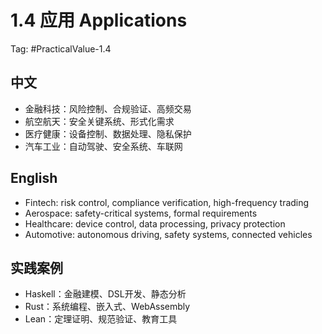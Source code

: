 # 1.4 应用 Applications

Tag: #PracticalValue-1.4

## 中文

- 金融科技：风险控制、合规验证、高频交易
- 航空航天：安全关键系统、形式化需求
- 医疗健康：设备控制、数据处理、隐私保护
- 汽车工业：自动驾驶、安全系统、车联网

## English

- Fintech: risk control, compliance verification, high-frequency trading
- Aerospace: safety-critical systems, formal requirements
- Healthcare: device control, data processing, privacy protection
- Automotive: autonomous driving, safety systems, connected vehicles

## 实践案例

- Haskell：金融建模、DSL开发、静态分析
- Rust：系统编程、嵌入式、WebAssembly
- Lean：定理证明、规范验证、教育工具
